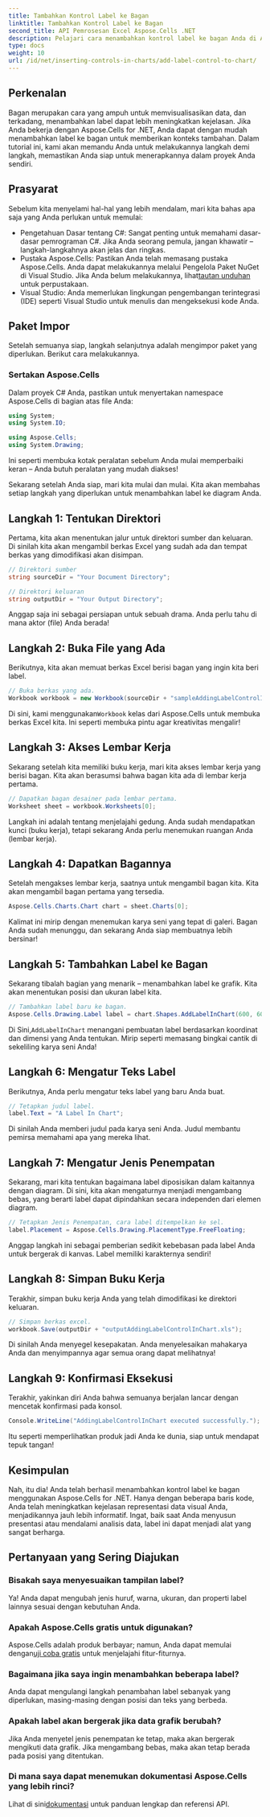 ```yaml
---
title: Tambahkan Kontrol Label ke Bagan
linktitle: Tambahkan Kontrol Label ke Bagan
second_title: API Pemrosesan Excel Aspose.Cells .NET
description: Pelajari cara menambahkan kontrol label ke bagan Anda di Aspose.Cells for .NET dengan panduan langkah demi langkah ini. Tingkatkan visualisasi data Anda.
type: docs
weight: 10
url: /id/net/inserting-controls-in-charts/add-label-control-to-chart/
---
```

## Perkenalan

Bagan merupakan cara yang ampuh untuk memvisualisasikan data, dan terkadang, menambahkan label dapat lebih meningkatkan kejelasan. Jika Anda bekerja dengan Aspose.Cells for .NET, Anda dapat dengan mudah menambahkan label ke bagan untuk memberikan konteks tambahan. Dalam tutorial ini, kami akan memandu Anda untuk melakukannya langkah demi langkah, memastikan Anda siap untuk menerapkannya dalam proyek Anda sendiri.

## Prasyarat

Sebelum kita menyelami hal-hal yang lebih mendalam, mari kita bahas apa saja yang Anda perlukan untuk memulai:

- Pengetahuan Dasar tentang C#: Sangat penting untuk memahami dasar-dasar pemrograman C#. Jika Anda seorang pemula, jangan khawatir – langkah-langkahnya akan jelas dan ringkas.
-  Pustaka Aspose.Cells: Pastikan Anda telah memasang pustaka Aspose.Cells. Anda dapat melakukannya melalui Pengelola Paket NuGet di Visual Studio. Jika Anda belum melakukannya, lihat[tautan unduhan](https://releases.aspose.com/cells/net/) untuk perpustakaan.
- Visual Studio: Anda memerlukan lingkungan pengembangan terintegrasi (IDE) seperti Visual Studio untuk menulis dan mengeksekusi kode Anda.

## Paket Impor

Setelah semuanya siap, langkah selanjutnya adalah mengimpor paket yang diperlukan. Berikut cara melakukannya.

### Sertakan Aspose.Cells

Dalam proyek C# Anda, pastikan untuk menyertakan namespace Aspose.Cells di bagian atas file Anda:

```csharp
using System;
using System.IO;

using Aspose.Cells;
using System.Drawing;
```

Ini seperti membuka kotak peralatan sebelum Anda mulai memperbaiki keran – Anda butuh peralatan yang mudah diakses!

Sekarang setelah Anda siap, mari kita mulai dan mulai. Kita akan membahas setiap langkah yang diperlukan untuk menambahkan label ke diagram Anda.

## Langkah 1: Tentukan Direktori

Pertama, kita akan menentukan jalur untuk direktori sumber dan keluaran. Di sinilah kita akan mengambil berkas Excel yang sudah ada dan tempat berkas yang dimodifikasi akan disimpan.

```csharp
// Direktori sumber
string sourceDir = "Your Document Directory";

// Direktori keluaran
string outputDir = "Your Output Directory";
```

Anggap saja ini sebagai persiapan untuk sebuah drama. Anda perlu tahu di mana aktor (file) Anda berada!

## Langkah 2: Buka File yang Ada

Berikutnya, kita akan memuat berkas Excel berisi bagan yang ingin kita beri label. 

```csharp
// Buka berkas yang ada.
Workbook workbook = new Workbook(sourceDir + "sampleAddingLabelControlInChart.xls");
```

 Di sini, kami menggunakan`Workbook` kelas dari Aspose.Cells untuk membuka berkas Excel kita. Ini seperti membuka pintu agar kreativitas mengalir!

## Langkah 3: Akses Lembar Kerja

Sekarang setelah kita memiliki buku kerja, mari kita akses lembar kerja yang berisi bagan. Kita akan berasumsi bahwa bagan kita ada di lembar kerja pertama.

```csharp
// Dapatkan bagan desainer pada lembar pertama.
Worksheet sheet = workbook.Worksheets[0];
```

Langkah ini adalah tentang menjelajahi gedung. Anda sudah mendapatkan kunci (buku kerja), tetapi sekarang Anda perlu menemukan ruangan Anda (lembar kerja).

## Langkah 4: Dapatkan Bagannya

Setelah mengakses lembar kerja, saatnya untuk mengambil bagan kita. Kita akan mengambil bagan pertama yang tersedia.

```csharp
Aspose.Cells.Charts.Chart chart = sheet.Charts[0];
```

Kalimat ini mirip dengan menemukan karya seni yang tepat di galeri. Bagan Anda sudah menunggu, dan sekarang Anda siap membuatnya lebih bersinar!

## Langkah 5: Tambahkan Label ke Bagan

Sekarang tibalah bagian yang menarik – menambahkan label ke grafik. Kita akan menentukan posisi dan ukuran label kita.

```csharp
// Tambahkan label baru ke bagan.
Aspose.Cells.Drawing.Label label = chart.Shapes.AddLabelInChart(600, 600, 350, 900);
```

 Di Sini,`AddLabelInChart` menangani pembuatan label berdasarkan koordinat dan dimensi yang Anda tentukan. Mirip seperti memasang bingkai cantik di sekeliling karya seni Anda!

## Langkah 6: Mengatur Teks Label

Berikutnya, Anda perlu mengatur teks label yang baru Anda buat. 

```csharp
// Tetapkan judul label.
label.Text = "A Label In Chart";
```

Di sinilah Anda memberi judul pada karya seni Anda. Judul membantu pemirsa memahami apa yang mereka lihat.

## Langkah 7: Mengatur Jenis Penempatan

Sekarang, mari kita tentukan bagaimana label diposisikan dalam kaitannya dengan diagram. Di sini, kita akan mengaturnya menjadi mengambang bebas, yang berarti label dapat dipindahkan secara independen dari elemen diagram.

```csharp
// Tetapkan Jenis Penempatan, cara label ditempelkan ke sel.
label.Placement = Aspose.Cells.Drawing.PlacementType.FreeFloating; 
```

Anggap langkah ini sebagai pemberian sedikit kebebasan pada label Anda untuk bergerak di kanvas. Label memiliki karakternya sendiri!

## Langkah 8: Simpan Buku Kerja

Terakhir, simpan buku kerja Anda yang telah dimodifikasi ke direktori keluaran. 

```csharp
// Simpan berkas excel.
workbook.Save(outputDir + "outputAddingLabelControlInChart.xls");
```

Di sinilah Anda menyegel kesepakatan. Anda menyelesaikan mahakarya Anda dan menyimpannya agar semua orang dapat melihatnya!

## Langkah 9: Konfirmasi Eksekusi

Terakhir, yakinkan diri Anda bahwa semuanya berjalan lancar dengan mencetak konfirmasi pada konsol.

```csharp
Console.WriteLine("AddingLabelControlInChart executed successfully.");
```

Itu seperti memperlihatkan produk jadi Anda ke dunia, siap untuk mendapat tepuk tangan!

## Kesimpulan

Nah, itu dia! Anda telah berhasil menambahkan kontrol label ke bagan menggunakan Aspose.Cells for .NET. Hanya dengan beberapa baris kode, Anda telah meningkatkan kejelasan representasi data visual Anda, menjadikannya jauh lebih informatif. Ingat, baik saat Anda menyusun presentasi atau mendalami analisis data, label ini dapat menjadi alat yang sangat berharga.

## Pertanyaan yang Sering Diajukan

### Bisakah saya menyesuaikan tampilan label?
Ya! Anda dapat mengubah jenis huruf, warna, ukuran, dan properti label lainnya sesuai dengan kebutuhan Anda.

### Apakah Aspose.Cells gratis untuk digunakan?
 Aspose.Cells adalah produk berbayar; namun, Anda dapat memulai dengan[uji coba gratis](https://releases.aspose.com/) untuk menjelajahi fitur-fiturnya.

### Bagaimana jika saya ingin menambahkan beberapa label?
Anda dapat mengulangi langkah penambahan label sebanyak yang diperlukan, masing-masing dengan posisi dan teks yang berbeda.

### Apakah label akan bergerak jika data grafik berubah?
Jika Anda menyetel jenis penempatan ke tetap, maka akan bergerak mengikuti data grafik. Jika mengambang bebas, maka akan tetap berada pada posisi yang ditentukan.

### Di mana saya dapat menemukan dokumentasi Aspose.Cells yang lebih rinci?
 Lihat di sini[dokumentasi](https://reference.aspose.com/cells/net/) untuk panduan lengkap dan referensi API.